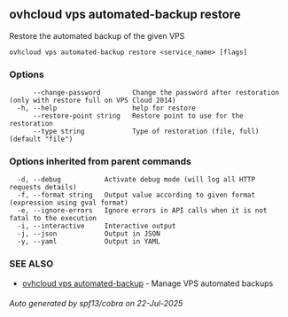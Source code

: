 ## ovhcloud vps automated-backup restore

Restore the automated backup of the given VPS

```
ovhcloud vps automated-backup restore <service_name> [flags]
```

### Options

```
      --change-password        Change the password after restoration (only with restore full on VPS Cloud 2014)
  -h, --help                   help for restore
      --restore-point string   Restore point to use for the restoration
      --type string            Type of restoration (file, full) (default "file")
```

### Options inherited from parent commands

```
  -d, --debug           Activate debug mode (will log all HTTP requests details)
  -f, --format string   Output value according to given format (expression using gval format)
  -e, --ignore-errors   Ignore errors in API calls when it is not fatal to the execution
  -i, --interactive     Interactive output
  -j, --json            Output in JSON
  -y, --yaml            Output in YAML
```

### SEE ALSO

* [ovhcloud vps automated-backup](ovhcloud_vps_automated-backup.md)	 - Manage VPS automated backups

###### Auto generated by spf13/cobra on 22-Jul-2025
